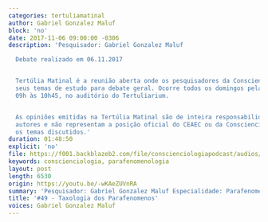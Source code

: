 ```yaml
---
categories: tertuliamatinal
author: Gabriel Gonzalez Maluf
block: 'no'
date: 2017-11-06 09:00:00 -0306
description: 'Pesquisador: Gabriel Gonzalez Maluf

  Debate realizado em 06.11.2017


  Tertúlia Matinal é a reunião aberta onde os pesquisadores da Conscienciologia apresentam
  seus temas de estudo para debate geral. Ocorre todos os domingos pela manhã, das
  09h às 10h45, no auditório do Tertuliarium.


  As opiniões emitidas na Tertúlia Matinal são de inteira responsabilidade de seus
  autores e não representam a posição oficial do CEAEC ou da Conscienciologia sobre
  os temas discutidos.'
duration: 01:48:50
explicit: 'no'
file: https://f001.backblazeb2.com/file/conscienciologiapodcast/audios/-wKAeZUVnRA.mp3
keywords: conscienciologia, parafenomenologia
layout: post
length: 6530
origin: https://youtu.be/-wKAeZUVnRA
summary: 'Pesquisador: Gabriel Gonzalez Maluf Especialidade: Parafenomenologia'
title: '#49 - Taxologia dos Parafenomenos'
voices: Gabriel Gonzalez Maluf
---
```

